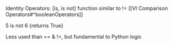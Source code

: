 Identity Operators: [is, is not]
	function similar to != [[VI Comparison Operators#^booleanOperators]]

5 is not 6 {returns True}

Less used than == & !=, but fundamental to Python logic 
